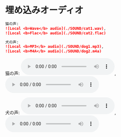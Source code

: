 # 埋め込みオーディオ

``` md
猫の声:
![Local <b>Wave</b> audio](./SOUND/cat1.wav),
![Local <b>Flac</b> audio](./SOUND/cat2.flac)

犬の声:
![Local <b>MP3</b> audio](./SOUND/dog1.mp3),
![Local <b>M4A</b> audio](./SOUND/dog2.m4a)

```

猫の声:
![猫の声 <b>Wave</b> audio](./SOUND/cat1.wav),
![猫の声 <b>Flac</b> audio](./SOUND/cat2.flac)

犬の声:
![犬の声 <b>MP3</b> audio](./SOUND/dog1.mp3),
![犬の声 <b>M4A</b> audio](./SOUND/dog2.m4a)

